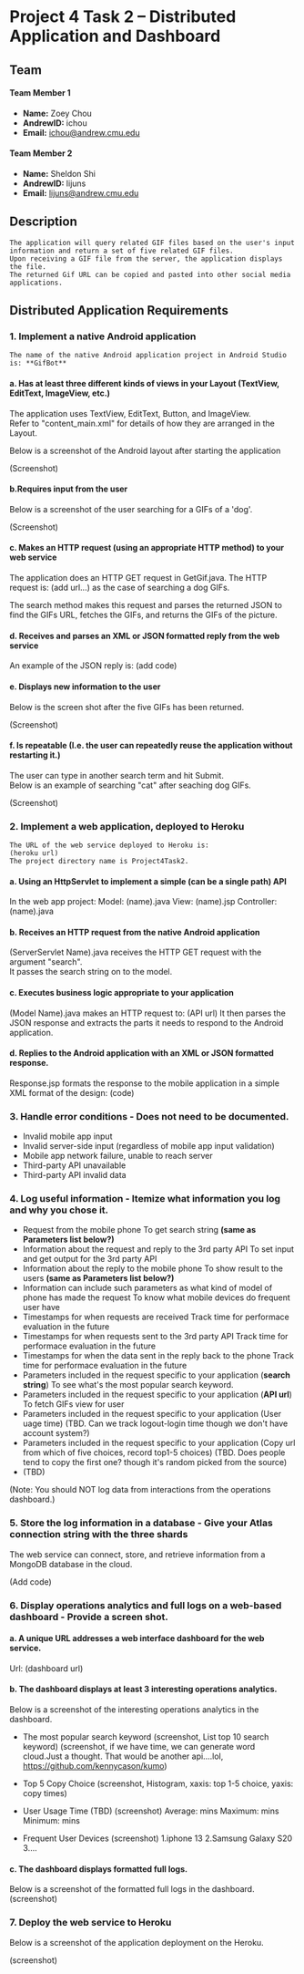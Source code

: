 # Project 4 Task 2 – Distributed Application and Dashboard

## Team
#### Team Member 1
- **Name:** Zoey Chou
- **AndrewID:** ichou
- **Email:**  ichou@andrew.cmu.edu

#### Team Member 2
- **Name:** Sheldon Shi
- **AndrewID:** lijuns
- **Email:**  lijuns@andrew.cmu.edu

## Description
```
The application will query related GIF files based on the user's input information and return a set of five related GIF files. 
Upon receiving a GIF file from the server, the application displays the file. 
The returned Gif URL can be copied and pasted into other social media applications.
```

## Distributed Application Requirements
### 1. Implement a native Android application
```
The name of the native Android application project in Android Studio is: **GifBot**
```
#### a. Has at least three different kinds of views in your Layout (TextView, EditText, ImageView, etc.)

The application uses TextView, EditText, Button, and ImageView.  
Refer to "content_main.xml" for details of how they are arranged in the Layout.

Below is a screenshot of the Android layout after starting the application

(Screenshot)



#### b.Requires input from the user

Below is a screenshot of the user searching for a GIFs of a 'dog'.

(Screenshot)


#### c. Makes an HTTP request (using an appropriate HTTP method) to your web service

The application does an HTTP GET request in GetGif.java. The HTTP request is:
(add url...)
as the case of searching a dog GIFs.

The search method makes this request and parses the returned JSON to
find the GIFs URL, fetches the GIFs, and returns the GIFs of the picture.

#### d. Receives and parses an XML or JSON formatted reply from the web service

An example of the JSON reply is:
(add code)

#### e. Displays new information to the user

Below is the screen shot after the five GIFs has been returned.

(Screenshot)


#### f. Is repeatable (I.e. the user can repeatedly reuse the application without restarting it.)

The user can type in another search term and hit Submit.  
Below is an example of searching "cat" after seaching dog GIFs.

(Screenshot)


### 2. Implement a web application, deployed to Heroku
```
The URL of the web service deployed to Heroku is:
(heroku url)
The project directory name is Project4Task2.
```
#### a. Using an HttpServlet to implement a simple (can be a single path) API
In the web app project:
Model: (name).java
View: (name).jsp
Controller: (name).java

#### b. Receives an HTTP request from the native Android application

(ServerServlet Name).java receives the HTTP GET request with the argument "search".  
It passes the search string on to the model.


#### c. Executes business logic appropriate to your application

(Model Name).java makes an HTTP request to:
(API url)
It then parses the JSON response and extracts the parts it needs to respond to the Android application.

#### d. Replies to the Android application with an XML or JSON formatted response.

Response.jsp formats the response to the mobile application in a simple XML format of the design:
(code)

### 3. Handle error conditions - Does not need to be documented.
- Invalid mobile app input
- Invalid server-side input (regardless of mobile app input validation)
- Mobile app network failure, unable to reach server
- Third-party API unavailable
- Third-party API invalid data

### 4. Log useful information - Itemize what information you log and why you chose it.

- Request from the mobile phone
  To get search string **(same as Parameters list below?)**
- Information about the request and reply to the 3rd party API
  To set input and get output for the 3rd party API
- Information about the reply to the mobile phone
  To show result to the users **(same as Parameters list below?)**
- Information can include such parameters as what kind of model of phone has made the request
  To know what mobile devices do frequent user have 
- Timestamps for when requests are received
  Track time for performace evaluation in the future
- Timestamps for when requests sent to the 3rd party API
  Track time for performace evaluation in the future
- Timestamps for when the data sent in the reply back to the phone
  Track time for performace evaluation in the future
- Parameters included in the request specific to your application (**search string**)
  To see what's the most popular search keyword.
- Parameters included in the request specific to your application (**API url**)
  To fetch GIFs view for user
- Parameters included in the request specific to your application (User uage time)
  (TBD. Can we track logout-login time though we don't have account system?)
- Parameters included in the request specific to your application (Copy url from which of five choices, record top1-5 choices)
  (TBD. Does people tend to copy the first one? though it's random picked from the source)
- (TBD)

(Note: You should NOT log data from interactions from the operations dashboard.)

### 5. Store the log information in a database - Give your Atlas connection string with the three shards
The web service can connect, store, and retrieve information from a MongoDB database in the cloud.

(Add code)


### 6. Display operations analytics and full logs on a web-based dashboard - Provide a screen shot.
#### a. A unique URL addresses a web interface dashboard for the web service. 
Url: (dashboard url)

#### b. The dashboard displays at least 3 interesting operations analytics. 
Below is a screenshot of the interesting operations analytics in the dashboard.

- The most popular search keyword
(screenshot, List top 10 search keyword)
(screenshot, if we have time, we can generate word cloud.Just a thought. That would be another api....lol, https://github.com/kennycason/kumo)

- Top 5 Copy Choice
(screenshot, Histogram, xaxis: top 1-5 choice, yaxis: copy times)


- User Usage Time (TBD)
  (screenshot)
  Average: mins
  Maximum: mins
  Minimum: mins

- Frequent User Devices
  (screenshot)
  1.iphone 13
  2.Samsung Galaxy S20
  3....


#### c. The dashboard displays formatted full logs.

Below is a screenshot of the formatted full logs in the dashboard.
(screenshot)


### 7. Deploy the web service to Heroku

Below is a screenshot of the application deployment on the Heroku.

(screenshot)


